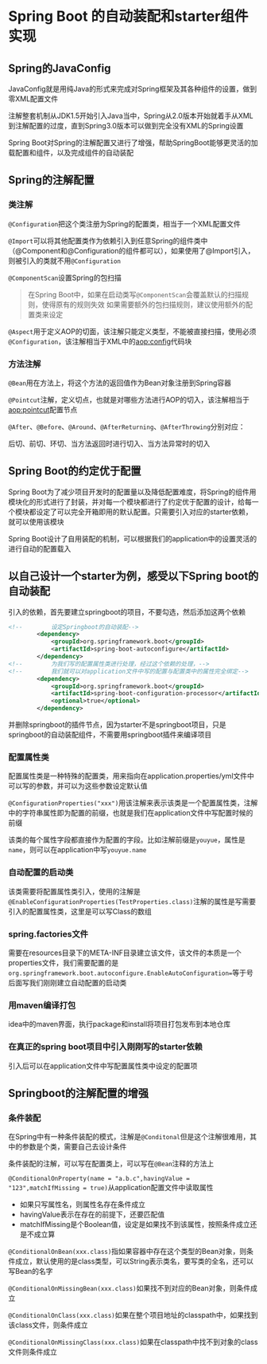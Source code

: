 # Spring Boot 的自动装配和starter组件实现

## Spring的JavaConfig

JavaConfig就是用纯Java的形式来完成对Spring框架及其各种组件的设置，做到零XML配置文件

注解整套机制从JDK1.5开始引入Java当中，Spring从2.0版本开始就着手从XML到注解配置的过度，直到Spring3.0版本可以做到完全没有XML的Spring设置

Spring Boot对Spring的注解配置又进行了增强，帮助SpringBoot能够更灵活的加载配置和组件，以及完成组件的自动装配

## Spring的注解配置

### 类注解

`@Configuration`把这个类注册为Spring的配置类，相当于一个XML配置文件

`@Import`可以将其他配置类作为依赖引入到任意Spring的组件类中（@Component和@Configuration的组件都可以），如果使用了@Import引入，则被引入的类就不用`@Configuration`

`@ComponentScan`设置Spring的包扫描

> 在Spring Boot中，如果在启动类写`@ComponentScan`会覆盖默认的扫描规则，使得原有的规则失效
> 如果需要额外的包扫描规则，建议使用额外的配置类来设定

`@Aspect`用于定义AOP的切面，该注解只能定义类型，不能被直接扫描，使用必须`@Configuration`，该注解相当于XML中的<aop:config>代码块

### 方法注解

`@Bean`用在方法上，将这个方法的返回值作为Bean对象注册到Spring容器

`@Pointcut`注解，定义切点，也就是对哪些方法进行AOP的切入，该注解相当于<aop:pointcut>配置节点

`@After`、`@Before`、`@Around`、`@AfterReturning`、`@AfterThrowing`分别对应：

后切、前切、环切、当方法返回时进行切入、当方法异常时的切入

## Spring Boot的约定优于配置

Spring Boot为了减少项目开发时的配置量以及降低配置难度，将Spring的组件用模块化的形式进行了封装，并对每一个模块都进行了约定优于配置的设计，给每一个模块都设定了可以完全开箱即用的默认配置。只需要引入对应的starter依赖，就可以使用该模块

Spring Boot设计了自用装配的机制，可以根据我们的application中的设置灵活的进行自动的配置载入

## 以自己设计一个starter为例，感受以下Spring boot的自动装配

引入的依赖，首先要建立springboot的项目，不要勾选，然后添加这两个依赖
```xml
<!--        设定Springboot的自动装配-->
        <dependency>
            <groupId>org.springframework.boot</groupId>
            <artifactId>spring-boot-autoconfigure</artifactId>
        </dependency>
<!--        为我们写的配置属性类进行处理，经过这个依赖的处理，-->
<!--        我们就可以对application文件中写的配置与配置类中的属性完全绑定-->
        <dependency>
            <groupId>org.springframework.boot</groupId>
            <artifactId>spring-boot-configuration-processor</artifactId>
            <optional>true</optional>
        </dependency>
```

并删除springboot的插件节点，因为starter不是springboot项目，只是springboot的自动装配组件，不需要用springboot插件来编译项目

### 配置属性类

配置属性类是一种特殊的配置类，用来指向在application.properties/yml文件中可以写的参数，并可以为这些参数设定默认值

`@ConfigurationProperties("xxx")`用该注解来表示该类是一个配置属性类，注解中的字符串属性即为配置的前缀，也就是我们在application文件中写配置时候的前缀

该类的每个属性字段都直接作为配置的字段。比如注解前缀是`youyue`，属性是`name`，则可以在application中写`youyue.name`

### 自动配置的启动类

该类需要将配置属性类引入，使用的注解是`@EnableConfigurationProperties(TestProperties.class)`注解的属性是写需要引入的配置属性类，这里是可以写Class的数组

### spring.factories文件

需要在resources目录下的META-INF目录建立该文件，该文件的本质是一个properties文件，我们需要配置的是`org.springframework.boot.autoconfigure.EnableAutoConfiguration=`等于号后面写我们刚刚建立自动配置的启动类

### 用maven编译打包

idea中的maven界面，执行package和install将项目打包发布到本地仓库

### 在真正的spring boot项目中引入刚刚写的starter依赖

引入后可以在application文件中写配置属性类中设定的配置项

## Springboot的注解配置的增强

### 条件装配

在Spring中有一种条件装配的模式，注解是`@Conditonal`但是这个注解很难用，其中的参数是个类，需要自己去设计条件

条件装配的注解，可以写在配置类上，可以写在`@Bean`注释的方法上

`@ConditionalOnProperty(name = "a.b.c",havingValue = "123",matchIfMissing = true)`从application配置文件中读取属性
- 如果只写属性名，则属性名存在条件成立
- havingValue表示在存在的前提下，还要匹配值
- matchIfMissing是个Boolean值，设定是如果找不到该属性，按照条件成立还是不成立算

`@ConditionalOnBean(xxx.class)`指如果容器中存在这个类型的Bean对象，则条件成立，默认使用的是class类型，可以String表示类名，要写类的全名，还可以写Bean的名字

`@ConditionalOnMissingBean(xxx.class)`如果找不到对应的Bean对象，则条件成立

`@ConditionalOnClass(xxx.class)`如果在整个项目地址的classpath中，如果找到该class文件，则条件成立

`@ConditionalOnMissingClass(xxx.class)`如果在classpath中找不到对象的class文件则条件成立